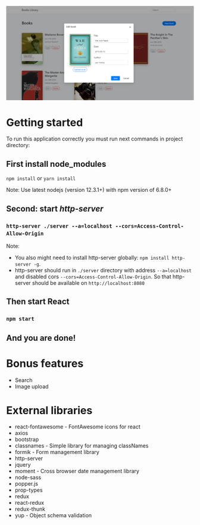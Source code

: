 ![Screenshot](screenshot.png)

# Getting started

To run this application correctly you must run next commands in project directory:

## First install node_modules
`npm install` or `yarn install`

Note: Use latest nodejs (version 12.3.1+) with npm version of 6.8.0+

## Second: start *http-server*

### `http-server ./server --a=localhost --cors=Access-Control-Allow-Origin`

Note: 
* You also might need to install http-server globally: `npm install http-server -g`. 
* http-server should run in `./server` directory with address `--a=localhost` and disabled cors `--cors=Access-Control-Allow-Origin`.
So that http-server should be available on `http://localhost:8080`

## Then start React

### `npm start`

## And you are done!

# Bonus features
* Search
* Image upload


# External libraries
* react-fontawesome - FontAwesome icons for react
* axios
* bootstrap
* classnames - Simple library for managing classNames 
* formik - Form management library
* http-server
* jquery
* moment - Cross browser date management library
* node-sass
* popper.js
* prop-types
* redux
* react-redux
* redux-thunk
* yup - Object schema validation
